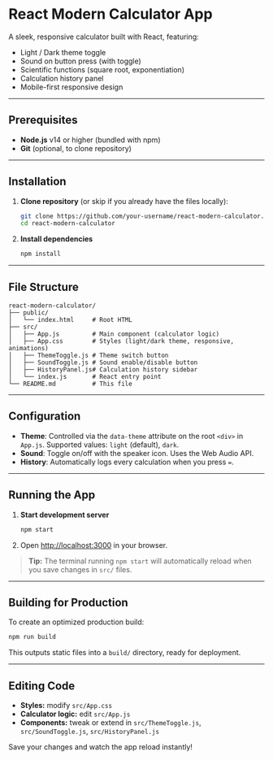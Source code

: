 # React Modern Calculator App

A sleek, responsive calculator built with React, featuring:

* Light / Dark theme toggle
* Sound on button press (with toggle)
* Scientific functions (square root, exponentiation)
* Calculation history panel
* Mobile-first responsive design

---

## Prerequisites

* **Node.js** v14 or higher (bundled with npm)
* **Git** (optional, to clone repository)

---

## Installation

1. **Clone repository** (or skip if you already have the files locally):

   ```bash
   git clone https://github.com/your-username/react-modern-calculator.git
   cd react-modern-calculator
   ```

2. **Install dependencies**

   ```bash
   npm install
   ```

---

## File Structure

```
react-modern-calculator/
├── public/
│   └── index.html     # Root HTML
├── src/
│   ├── App.js         # Main component (calculator logic)
│   ├── App.css        # Styles (light/dark theme, responsive, animations)
│   ├── ThemeToggle.js # Theme switch button
│   ├── SoundToggle.js # Sound enable/disable button
│   ├── HistoryPanel.js# Calculation history sidebar
│   └── index.js       # React entry point
└── README.md          # This file
```

---

## Configuration

* **Theme**: Controlled via the `data-theme` attribute on the root `<div>` in `App.js`. Supported values: `light` (default), `dark`.
* **Sound**: Toggle on/off with the speaker icon. Uses the Web Audio API.
* **History**: Automatically logs every calculation when you press `=`.

---

## Running the App

1. **Start development server**

   ```bash
   npm start
   ```

2. Open [http://localhost:3000](http://localhost:3000) in your browser.

> **Tip:** The terminal running `npm start` will automatically reload when you save changes in `src/` files.

---

## Building for Production

To create an optimized production build:

```bash
npm run build
```

This outputs static files into a `build/` directory, ready for deployment.

---

## Editing Code

* **Styles:** modify `src/App.css`
* **Calculator logic:** edit `src/App.js`
* **Components:** tweak or extend in `src/ThemeToggle.js`, `src/SoundToggle.js`, `src/HistoryPanel.js`

Save your changes and watch the app reload instantly!
